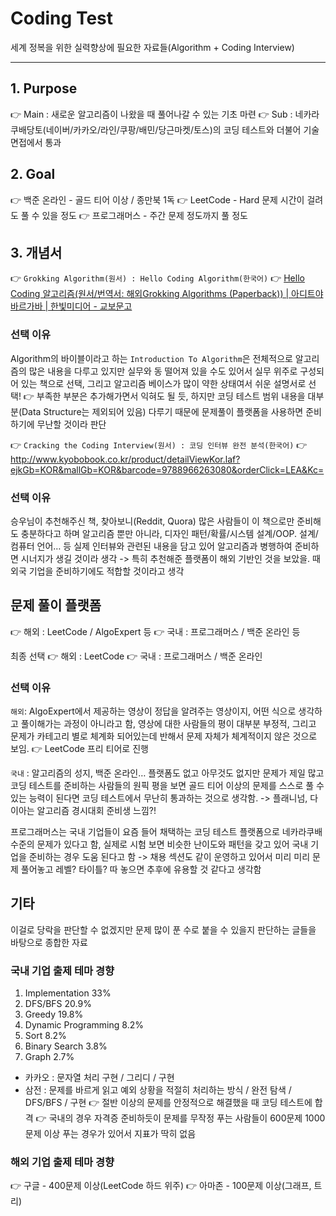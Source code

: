 # Coding Test
세계 정복을 위한 실력향상에 필요한 자료들(Algorithm + Coding Interview)

---

## 1. Purpose
👉 Main : 새로운 알고리즘이 나왔을 때 풀어나갈 수 있는 기초 마련
👉 Sub : 네카라쿠배당토(네이버/카카오/라인/쿠팡/배민/당근마켓/토스)의 코딩 테스트와 더불어 기술 면접에서 통과

## 2. Goal
👉 백준 온라인 - 골드 티어 이상 / 종만북 1독
👉 LeetCode - Hard 문제 시간이 걸려도 풀 수 있을 정도
👉 프로그래머스 - 주간 문제 정도까지 풀 정도

## 3. 개념서
👉 `Grokking Algorithm(원서) : Hello Coding Algorithm(한국어)`
👉 [Hello Coding 알고리즘(원서/번역서: 해외Grokking Algorithms (Paperback)) | 아디트야 바르가바 | 한빛미디어 - 교보문고](http://www.kyobobook.co.kr/product/detailViewKor.laf?ejkGb=KOR&mallGb=KOR&barcode=9788968483547&orderClick=LEA&Kc=)

### 선택 이유 
 Algorithm의 바이블이라고 하는 `Introduction To Algorithm`은 전체적으로 알고리즘의 많은 내용을 다루고 있지만 실무와 동 떨어져 있을 수도 있어서 실무 위주로 구성되어 있는 책으로 선택, 그리고 알고리즘 베이스가 많이 약한 상태여서 쉬운 설명서로 선택!
👉 부족한 부분은 추가해가면서 익혀도 될 듯, 하지만 코딩 테스트 범위 내용을 대부분(Data Structure는 제외되어 있음) 다루기 때문에 문제풀이 플랫폼을 사용하면 준비하기에 무난할 것이라 판단

👉 `Cracking the Coding Interview(원서) : 코딩 인터뷰 완전 분석(한국어)`
👉 http://www.kyobobook.co.kr/product/detailViewKor.laf?ejkGb=KOR&mallGb=KOR&barcode=9788966263080&orderClick=LEA&Kc=

### 선택 이유
 승우님이 추천해주신 책, 찾아보니(Reddit, Quora) 많은 사람들이 이 책으로만 준비해도 충분하다고 하며 알고리즘 뿐만 아니라, 디자인 패턴/확률/시스템 설계/OOP. 설계/컴퓨터 언어… 등 실제 인터뷰와 관련된 내용을 담고 있어 알고리즘과 병행하여 준비하면 시너지가 생길 것이라 생각 -> 특히 추천해준 플랫폼이 해외 기반인 것을 보았을. 때 외국 기업을 준비하기에도 적합할 것이라고 생각

## 문제 풀이 플랫폼
👉 해외 : LeetCode / AlgoExpert 등
👉 국내 : 프로그래머스 / 백준 온라인 등

최종 선택
👉 해외 : LeetCode
👉 국내 : 프로그래머스 / 백준 온라인

### 선택 이유
`해외`:
 AlgoExpert에서 제공하는 영상이 정답을 알려주는 영상이지, 어떤 식으로 생각하고 풀이해가는 과정이 아니라고 함, 영상에 대한 사람들의 평이 대부분 부정적, 그리고 문제가 카테고리 별로 체계화 되어있는데 반해서 문제 자체가 체계적이지 않은 것으로 보임. 
👉 LeetCode 프리 티어로 진행

`국내` : 
알고리즘의 성지, 백준 온라인… 플랫폼도 없고 아무것도 없지만 문제가 제일 많고 코딩 테스트를 준비하는 사람들의 원픽
평을 보면 골드 티어 이상의 문제를 스스로 풀 수 있는 능력이 된다면 코딩 테스트에서 무난히 통과하는 것으로 생각함. -> 플래니넘, 다이아는 알고리즘 경시대회 준비생 느낌?!

프로그래머스는 국내 기업들이 요즘 들어 채택하는 코딩 테스트 플랫폼으로 네카라쿠배 수준의 문제가 있다고 함, 실제로 시험 보면 비슷한 난이도와 패턴을 갖고 있어 국내 기업을 준비하는 경우 도움 된다고 함 -> 채용 섹션도 같이 운영하고 있어서 미리 미리 문제 풀어놓고 레벨? 타이틀? 따 놓으면 추후에 유용할 것 같다고 생각함

## 기타
이걸로 당락을 판단할 수 없겠지만 문제 많이 푼 수로 붙을 수 있을지 판단하는 글들을 바탕으로 종합한 자료

### 국내 기업 출제 테마 경향
1. Implementation 33%
2. DFS/BFS 20.9%
3. Greedy 19.8%
4. Dynamic Programming 8.2%
5. Sort 8.2%
6. Binary Search 3.8%
7. Graph 2.7%

- 카카오 : 문자열 처리 구현 / 그리디 / 구현
- 삼전 : 문제를 바르게 읽고 예외 상황을 적절히 처리하는 방식 / 완전 탐색 / DFS/BFS / 구현
👉 절반 이상의 문제를 안정적으로 해결했을 때 코딩 테스트에 합격
👉 국내의 경우 자격증 준비하듯이 문제를 무작정 푸는 사람들이 600문제 1000문제 이상 푸는 경우가 있어서 지표가 딱히 없음

### 해외 기업 출제 테마 경향
👉 구글 - 400문제 이상(LeetCode 하드 위주)
👉 아마존 - 100문제 이상(그래프, 트리)
